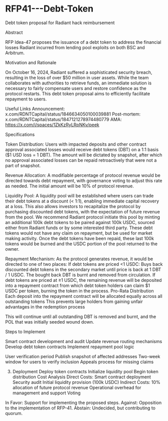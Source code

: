 # RFP41---Debt-Token
Debt token proposal for Radiant hack reimbursement

Abstract

RFP Idea-47 proposes the issuance of a debt token to address the financial losses Radiant incurred from lending pool exploits on both BSC and Arbitrum.

Motivation and Rationale

On October 16, 2024, Radiant suffered a sophisticated security breach, resulting in the loss of over $50 million in user assets. While the team collaborates with authorities to retrieve funds, an immediate solution is necessary to fairly compensate users and restore confidence as the protocol restarts. This debt token proposal aims to efficiently facilitate repayment to users.

Useful Links
Announcement: x.com/RDNTCapital/status/1846634050100039881
Post-mortem: x.com/RDNTCapital/status/1847121278974480779
AMA: https://x.com/i/spaces/1ZkKzRyLRpNKv/peek

Specifications

Token Distribution: 
Users with impacted deposits and other contract approval associated losses would receive debt tokens (DBT) on a 1:1 basis ($1 USD loss = 1 DBT). 
The amount will be dictated by snapshot, after which no approval associated losses can be repaid retroactively that were not a part of snapshot.

Revenue Allocation: 
A modifiable percentage of protocol revenue would be directed towards debt repayment, with governance voting to adjust this rate as needed. 
The initial amount will be 10% of protocol revenue. 

Liquidity Pool: 
A liquidity pool will be established where users can trade their debt tokens at a discount (< 1:1), enabling immediate capital recovery at a loss. This also allows investors to recapitalize the protocol by purchasing discounted debt tokens, with the expectation of future revenue from the pool.
We recommend Radiant protocol initiate this pool by minting an additional 100k debt tokens to be paired against 100k USDC, sourced either from Radiant funds or by some interested third party.
These debt tokens would not have any claim on repayment, but be used for market making activity. Once the debt tokens have been repaid, these last 100k tokens would be burned and the USDC portion of the pool returned to the owner.


Repayment Mechanism: 
As the protocol generates revenue, it would be directed to one of two places:
If debt tokens are priced <1 USDC: Buys back discounted debt tokens in the secondary market until price is back at 1 DBT / 1 USDC. The bought back DBT is burnt and removed from circulation.
If debt tokens are priced at ≥1 USDC, the remaining revenue will be deposited into a repayment contract from which debt token holders can claim $1 USDC per token, burning the token in the process.
Pro-Rata Distribution
Each deposit into the repayment contract will be allocated equally across all outstanding tokens
This prevents large holders from gaining unfair advantages in the redemption process

This will continue until all outstanding DBT is removed and burnt, and the POL that was initially seeded wound down.

Steps to Implement

Smart contract development and audit
Update revenue routing mechanisms
Develop debt token contracts
Implement repayment pool logic

User verification period
Publish snapshot of affected addresses
Two-week window for users to verify inclusion
Appeals process for missing claims

3. Deployment
Deploy token contracts
Initialize liquidity pool
Begin token distribution
Cost Analysis
Direct Costs:
Smart contract deployment
Security audit
Initial liquidity provision (100k USDC)
Indirect Costs:
10% allocation of future protocol revenue
Operational overhead for management and support
Voting

In Favor: Support for implementing the proposed steps.
Against: Opposition to the implementation of RFP-41.
Abstain: Undecided, but contributing to quorum.

